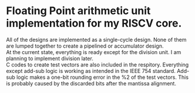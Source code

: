 # Floating Point arithmetic unit implementation for my RISCV core.
All of the designs are implemented as a single-cycle design. None of them are lumped together to create a pipelined or accumulator design. \
At the current state, everything is ready except for the division unit. I am planning to implement division later.\
C codes to create test vectors are also included in the respitory. Everything except add-sub logic is working as intended in the IEEE 754 standard.
Add-sub logic makes a one-bit rounding error in the %2 of the test vectors. This is probably caused by the discarded bits after the mantissa alignment. 
